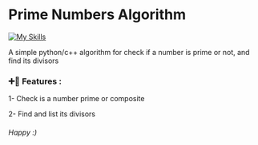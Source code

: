# Prime Numbers Algorithm

[![My Skills](https://skillicons.dev/icons?i=python,cpp,visualstudio)](https://github.com/hosseinyn)

A simple python/c++ algorithm for check if a number is prime or not, and find its divisors


### ➕🟰 Features : 
1- Check is a number prime or composite

2- Find and list its divisors












###### *Happy :)*

